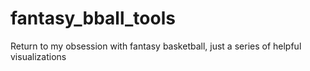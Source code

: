 # fantasy_bball_tools
Return to my obsession with fantasy basketball, just a series of helpful visualizations
